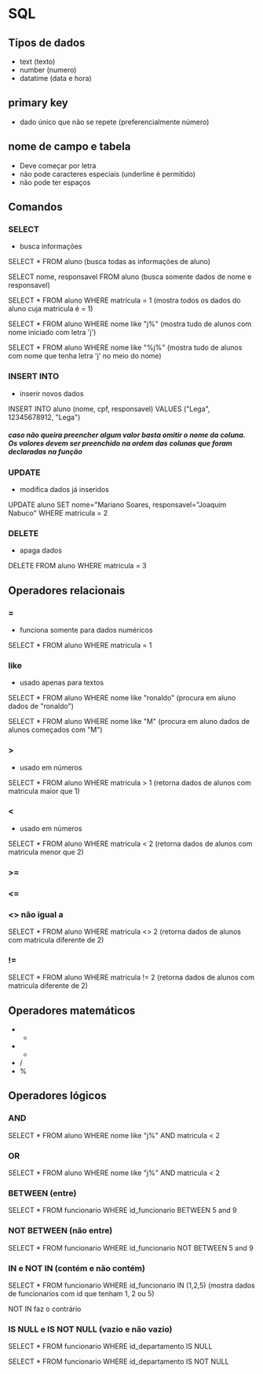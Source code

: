 # SQL

## Tipos de dados
- text (texto)
- number (numero)
- datatime (data e hora)

## primary key
- dado único que não se repete (preferencialmente número)

## nome de campo e tabela
- Deve começar por letra
- não pode caracteres especiais (underline é permitido)
- não pode ter espaços

## Comandos
### SELECT
- busca informações

SELECT * FROM aluno (busca todas as informações de aluno)

SELECT nome, responsavel FROM aluno (busca somente dados de nome e responsavel)

SELECT * FROM aluno WHERE matricula = 1 (mostra todos os dados do aluno cuja matricula é = 1)

SELECT * FROM aluno WHERE nome like "j%" (mostra tudo de alunos com nome iniciado com letra 'j')

SELECT * FROM aluno WHERE nome like "%j%" (mostra tudo de alunos com nome que tenha letra 'j' no meio do nome)

### INSERT INTO
- inserir novos dados

INSERT INTO aluno (nome, cpf, responsavel) VALUES ("Lega", 12345678912, "Lega")
##### caso não queira preencher algum valor basta omitir o nome da coluna. Os valores devem ser preenchido na ordem das colunas que foram declaradas na função


### UPDATE
- modifica dados já inseridos

UPDATE aluno SET nome="Mariano Soares, responsavel="Joaquim Nabuco" WHERE matricula = 2

### DELETE
- apaga dados

DELETE FROM aluno WHERE matricula = 3

## Operadores relacionais
### =
- funciona somente para dados numéricos

SELECT * FROM aluno WHERE matricula = 1

### like
- usado apenas para textos

SELECT * FROM aluno WHERE nome like "ronaldo" (procura em aluno dados de "ronaldo")

SELECT * FROM aluno WHERE nome like "M" (procura em aluno dados de alunos começados com "M")

### >
- usado em números

SELECT * FROM aluno WHERE matricula > 1 (retorna dados de alunos com matricula maior que 1)

### <
- usado em números

SELECT * FROM aluno WHERE matricula < 2 (retorna dados de alunos com matricula menor que 2)

### >=

### <=

### <> não igual a
SELECT * FROM aluno WHERE matricula <> 2 (retorna dados de alunos com matricula diferente de 2)

### !=
SELECT * FROM aluno WHERE matricula != 2 (retorna dados de alunos com matricula diferente de 2)

## Operadores matemáticos
- +
- -
- /
- %

## Operadores lógicos
### AND
SELECT * FROM aluno WHERE nome like "j%" AND matricula < 2

### OR
SELECT * FROM aluno WHERE nome like "j%" AND matricula < 2

### BETWEEN (entre)
SELECT * FROM funcionario WHERE id_funcionario BETWEEN 5 and 9

### NOT BETWEEN (não entre)
SELECT * FROM funcionario WHERE id_funcionario NOT BETWEEN 5 and 9 

### IN e NOT IN (contém e não contém)
SELECT * FROM funcionario WHERE id_funcionario IN (1,2,5) (mostra dados de funcionarios com id que tenham 1, 2 ou 5)

NOT IN faz o contrário

### IS NULL e IS NOT NULL (vazio e não vazio)
SELECT * FROM funcionario WHERE id_departamento IS NULL

SELECT * FROM funcionario WHERE id_departamento IS NOT NULL
